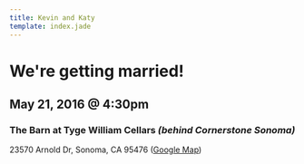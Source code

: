 ```yaml
---
title: Kevin and Katy
template: index.jade
---
```


# We're getting married!
## May 21, 2016 @ 4:30pm
### The Barn at Tyge William Cellars _(behind Cornerstone Sonoma)_

23570 Arnold Dr, Sonoma, CA 95476 ([Google Map](https://www.google.com/maps/place/23570+Arnold+Dr,+Sonoma,+CA+95476/@38.2277757,-122.4576599,17z/data=!3m1!4b1!4m2!3m1!1s0x8085af4f947c00b3:0x3e15948310657dd8))
